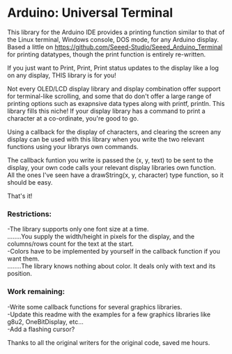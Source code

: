 # Arduino: Universal Terminal        
This library for the Arduino IDE provides a printing function similar to that of the Linux terminal, Windows console, DOS mode, for any Arduino display.             
Based a little on https://github.com/Seeed-Studio/Seeed_Arduino_Terminal for printing datatypes, though the print function is entirely re-written.              

If you just want to Print, Print, Print status updates to the display like a log on any display, THIS library is for you!

Not every OLED/LCD display library and display combination offer support for terminal-like scrolling, and some that do don't offer a large range of printing options such as exapnsive data types along with printf, println.
This library fills this niche! If your display library has a command to print a character at a co-ordinate, you're good to go.

Using a callback for the display of characters, and clearing the screen any display can be used with this library when you write the two relevant functions using your librarys own commands.         

The callback funtion you write is passed the (x, y, text) to be sent to the display, your own code calls your relevant display libraries own function.          
All the ones I've seen have a drawString(x, y, character) type function, so it should be easy.          

That's it! 

### Restrictions:
-The library supports only one font size at a time.          
........You supply the width/height in pixels for the display, and the columns/rows count for the text at the start.          
-Colors have to be implemented by yourself in the callback function if you want them.             
........The library knows nothing about color. It deals only with text and its position.               



### Work remaining:          
-Write some callback functions for several graphics libraries.                   
-Update this readme with the examples for a few graphics libraries like g8u2, OneBitDisplay, etc...                  
-Add a flashing cursor?         

Thanks to all the original writers for the original code, saved me hours.
